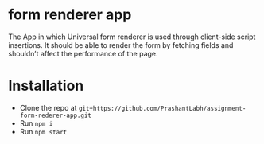 # form renderer app
  The App in which Universal form renderer is used through client-side script insertions. It should be able to render the form by fetching fields and shouldn’t affect the performance of the page.


# Installation
- Clone the repo at `git+https://github.com/PrashantLabh/assignment-form-rederer-app.git`
- Run `npm i`
- Run `npm start`

